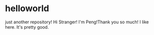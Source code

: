 # helloworld
just another repository!
Hi Stranger!
I'm Peng!Thank you so much! I like here. It's pretty good.
